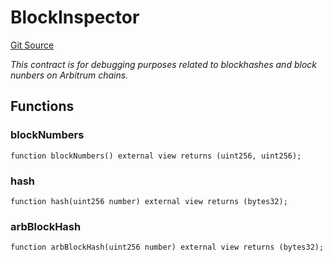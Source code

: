 # BlockInspector
[Git Source](https://github.com//PermissionlessGames/degen-casino/blob/eb2d7d82d92e18db78a4968a02361d0665e29030/src/BlockInspector.sol)

*This contract is for debugging purposes related to blockhashes and block nunbers on Arbitrum chains.*


## Functions
### blockNumbers


```solidity
function blockNumbers() external view returns (uint256, uint256);
```

### hash


```solidity
function hash(uint256 number) external view returns (bytes32);
```

### arbBlockHash


```solidity
function arbBlockHash(uint256 number) external view returns (bytes32);
```

